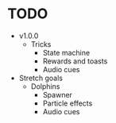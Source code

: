 # TODO
- v1.0.0
  - Tricks
    - State machine
    - Rewards and toasts
    - Audio cues
- Stretch goals
  - Dolphins
    - Spawner
    - Particle effects
    - Audio cues
